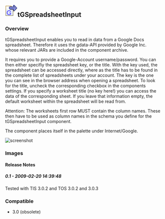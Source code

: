 ## <img src='./logo.jpg' width='40' height='40'>tGSpreadsheetInput

### Overview
tGSpreadsheetInput enables you to read in data from a Google Docs spreadsheet. Therefore it uses the gdata-API provided by Google Inc. whose relevant JARs are included in the component archive.

It requires you to provide a Google-Account username/password. You can then either specifiy the spreadsheet key, or the title. With the key used, the spreadsheet can be accessed directly, where as the title has to be found in the complete list of spreadsheets under your account. The key is the one you can see in the browser address when opening a spreadsheet. To look for the title, uncheck the corresponding checkbox in the components settings.
If you specify a worksheet title (no key here!) you can access the data of the corresponding sheet. If you leave that information empty, the default worksheet within the spreadsheet will be read from.

Attention: The worksheets first row MUST contain the column names. These then have to be used as column names in the schema you define for the tGSpreadsheetInput component. 

The component places itself in the palette under Internet/Google.


![screenshot](https://talendforge.org/exchange/tos/upload_tos/extension-122/screenshot.jpg)
### Images




#### Release Notes

##### 0.1 - 2009-02-20 14:39:48
Tested with TIS 3.0.2 and TOS 3.0.2 and 3.0.3


### Compatible
 -  3.0 (obsolete)